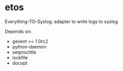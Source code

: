 etos
====

Everything-TO-Syslog: adapter to write logs to syslog

Depends on:
- gevent >= 1.0rc2
- python-daemon
- setproctitle
- lockfile
- docopt
